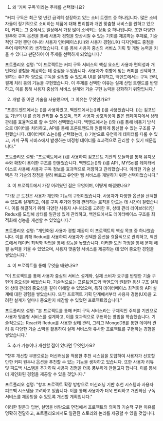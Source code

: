 1. 왜 '커피 구독'이라는 주제를 선택했나요?

"커피 구독은 최근 몇 년간 급격히 성장하고 있는 소비 트렌드 중 하나입니다. 많은 소비자들이 정기적으로 소비하는 제품에 대해 편리함과 개인 맞춤형 서비스를 원하고 있으며, 커피는 그 중에서도 일상에서 가장 많이 소비되는 상품 중 하나입니다. 또한 다양한 원두와 구독 옵션을 통해 사용자 경험을 향상시킬 수 있는 기회를 제공하는 주제로, 기술적인 구현 뿐만 아니라 사용자 인터페이스(UI)와 사용자 경험(UX) 디자인에도 중점을 두어 매력적이라 생각했습니다. 이를 통해 사용자 중심의 서비스 기획 및 개발 능력을 키울 수 있다고 판단하여 이 주제를 선택하게 되었습니다."

포트폴리오 설명:
"이 프로젝트는 커피 구독 서비스의 핵심 요소인 사용자 편의성과 개인화된 경험을 제공하는 데 중점을 두었습니다. 사용자가 취향에 맞는 커피를 선택하고, 원하는 주기와 양으로 구독을 설정할 수 있도록 UI를 설계하고, 백엔드에서는 구독 관리, 결제 처리 등의 기능을 구현했습니다. 이 주제를 선택한 이유는 실제 산업 트렌드를 반영하고, 이를 통해 사용자 중심의 서비스 설계와 기술 구현 능력을 강화하기 위함입니다."

2. 개발 중 어떤 기술을 사용했으며, 그 이유는 무엇인가요?

"프론트엔드에서는 ()를 사용하였고, 백엔드에서는()와 ()를 사용했습니다. ()는 컴포넌트 기반의 UI를 쉽게 관리할 수 있으며, 특히 사용자 상호작용이 많은 웹페이지에서 상태 관리를 효율적으로 할 수 있어 선택했습니다. 백엔드에서는 ()와 ()를 통해 비동기 방식으로 데이터를 처리하고, API를 통해 프론트엔드와 원활하게 통신할 수 있는 구조를 구현했습니다. 데이터베이스는()를 선택했는데, () 기반으로 유연하게 데이터를 다룰 수 있고, 커피 구독 서비스에서 발생하는 비정형 데이터를 효과적으로 관리할 수 있기 때문입니다."

포트폴리오 설명:
"프로젝트에서  ()를 사용하여 컴포넌트 기반의 모듈화를 통해 유지보수와 확장이 용이한 구조를 만들었습니다. 백엔드는()와 ()를 API , MYSql를 데이터베이스로 사용해 사용자 구독 정보를 효과적으로 저장하고 관리했습니다. 이러한 기술 선택은 각 기술의 장점을 살려 빠르고 유연한 웹 서비스를 개발하기 위한 선택이었습니다."

3. 이 프로젝트에서 가장 어려웠던 점은 무엇이며, 어떻게 해결했나요?

"가장 큰 도전은 사용자 개인화 기능의 구현이었습니다. 사용자가 다양한 옵션을 선택할 수 있도록 설계하고, 이를 구독 주기와 함께 관리하는 로직을 만드는 데 시간이 걸렸습니다. 이를 해결하기 위해 다양한 사용자 시나리오를 고려한 후, 상태 관리 라이브러리인 Redux를 도입해 상태를 일관성 있게 관리하고, 백엔드에서도 데이터베이스 구조를 최적화해 성능을 개선할 수 있었습니다."

포트폴리오 설명:
"개인화된 사용자 경험 제공이 이 프로젝트의 핵심 목표 중 하나였습니다. 이를 위해 Redux를 사용하여 사용자가 선택한 옵션을 효율적으로 관리하고, 백엔드에서 데이터 최적화 작업을 통해 성능을 높였습니다. 이러한 도전 과정을 통해 문제 해결 능력을 키울 수 있었으며, 사용자 맞춤형 서비스를 제공하는 데 있어 중요한 경험을 쌓았습니다."

4. 이 프로젝트를 통해 무엇을 배웠나요?

"이 프로젝트를 통해 사용자 중심의 서비스 설계와, 실제 소비자 요구를 반영한 기술 구현의 중요성을 배웠습니다. 기술적으로는 프론트엔드와 백엔드의 원활한 통신 구조 설계와 상태 관리의 중요성을 깊이 이해할 수 있었으며, 특히 데이터베이스 최적화와 API 설계에 대한 경험을 쌓았습니다. 또한 프로젝트 기획 단계에서부터 사용자 경험(UX)을 고려한 설계가 얼마나 중요한지 체감할 수 있었던 프로젝트였습니다."

포트폴리오 설명:
"본 프로젝트를 통해 커피 구독 서비스라는 구체적인 주제를 기반으로 사용자 맞춤형 서비스를 설계하고, 이를 효과적으로 구현하는 방법을 학습했습니다. 기술적으로는 React와 Redux를 사용한 상태 관리, 그리고 MongoDB를 통한 데이터 관리 등 다양한 기술 스택을 활용하여 실제 서비스와 유사한 프로젝트를 구현하는 경험을 쌓았습니다."

5. 추가 기능이나 개선할 점이 있다면 무엇인가요?

"향후 개선할 부분으로는 머신러닝을 적용한 추천 시스템을 도입하여 사용자가 선호할 만한 커피 원두나 옵션을 추천할 수 있는 기능을 생각하고 있습니다. 또한 사용자 리뷰 및 피드백 시스템을 추가하여 사용자 경험을 더욱 풍부하게 만들고자 합니다. 이를 통해 더 개인화된 경험을 제공할 수 있을 것입니다."

포트폴리오 설명:
"향후 프로젝트 확장 방향으로 머신러닝 기반 추천 시스템과 사용자 피드백 시스템을 고려하고 있습니다. 이를 통해 사용자가 더욱 편리하고 개인화된 구독 서비스를 제공받을 수 있도록 개선할 계획입니다."

이러한 질문과 답변, 설명을 바탕으로 면접에서 프로젝트의 의미와 기술적 구현 이유를 명확히 전달하고, 포트폴리오에서도 일관된 스토리와 논리를 제공할 수 있을 것입니다.

